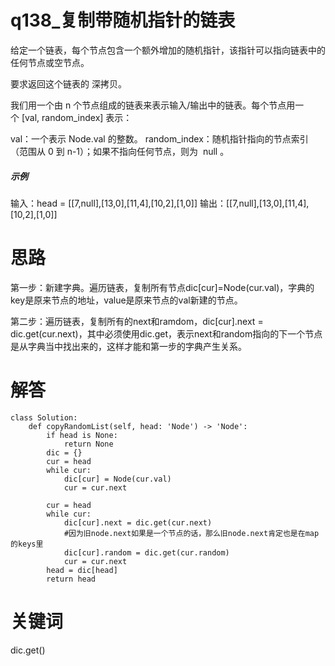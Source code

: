 # q138_复制带随机指针的链表
给定一个链表，每个节点包含一个额外增加的随机指针，该指针可以指向链表中的任何节点或空节点。

要求返回这个链表的 深拷贝。 

我们用一个由 n 个节点组成的链表来表示输入/输出中的链表。每个节点用一个 [val, random_index] 表示：

val：一个表示 Node.val 的整数。
random_index：随机指针指向的节点索引（范围从 0 到 n-1）；如果不指向任何节点，则为  null 。
##### 示例
  输入：head = [[7,null],[13,0],[11,4],[10,2],[1,0]]
  输出：[[7,null],[13,0],[11,4],[10,2],[1,0]]
# 思路
第一步：新建字典。遍历链表，复制所有节点dic[cur]=Node(cur.val)，字典的key是原来节点的地址，value是原来节点的val新建的节点。

第二步：遍历链表，复制所有的next和ramdom，dic[cur].next = dic.get(cur.next)，其中必须使用dic.get，表示next和random指向的下一个节点是从字典当中找出来的，这样才能和第一步的字典产生关系。
# 解答
    class Solution:
        def copyRandomList(self, head: 'Node') -> 'Node':
            if head is None:
                return None
            dic = {}
            cur = head
            while cur:
                dic[cur] = Node(cur.val)
                cur = cur.next

            cur = head
            while cur:
                dic[cur].next = dic.get(cur.next)   
                #因为旧node.next如果是一个节点的话，那么旧node.next肯定也是在map的keys里
                dic[cur].random = dic.get(cur.random)
                cur = cur.next
            head = dic[head]
            return head
# 关键词
dic.get()
